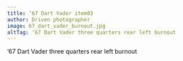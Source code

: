 ```yaml
---
title: ’67 Dart Vader item03
author: Driven photographer
image: 67_dart_vader_burnout.jpg
altTag: ’67 Dart Vader three quarters rear left burnout
---
```


’67 Dart Vader three quarters rear left burnout